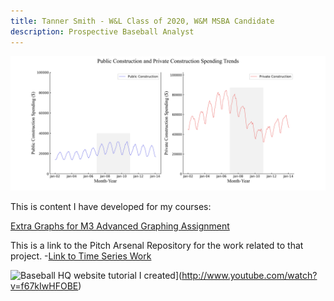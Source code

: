 ```yaml
---
title: Tanner Smith - W&L Class of 2020, W&M MSBA Candidate
description: Prospective Baseball Analyst
---
```


![Example graph in Time Decomposition Assignment](pictures/PublicvPrivateConst.jpg)

This is content I have developed for my courses:

[Extra Graphs for M3 Advanced Graphing Assignment](/timeseries/index.md)

This is a link to the Pitch Arsenal Repository for the work related to that project.
-[Link to Time Series Work](https://github.com/TJSWLWM/TJSWLWM.github.io/tree/main/timeseries)

![Baseball HQ website tutorial I created](https://img.youtube.com/v1/f67kIwHFOBE/0.jpeg)](http://www.youtube.com/watch?v=f67kIwHFOBE)
